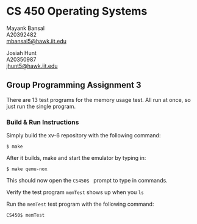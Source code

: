 # CS 450 Operating Systems
Mayank Bansal<br>
A20392482<br>
mbansal5@hawk.iit.edu

Josiah Hunt<br>
A20350987<br>
jhunt5@hawk.iit.edu

## Group Programming Assignment 3
There are 13 test programs for the memory usage test. All run at once, so just run the single program.

### Build & Run Instructions
Simply build the xv-6 repository with the following command:
```
$ make
```

After it builds, make and start the emulator by typing in:
```
$ make qemu-nox
```

This should now open the ```CS450$ ``` prompt to type in commands.

Verify the test program ```memTest``` shows up when you `ls`

Run the ```memTest``` test program with the following command:
```
CS450$ memTest
```
